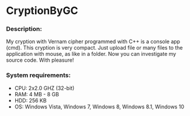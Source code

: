 # CryptionByGC

### Description:
My cryption with Vernam cipher programmed with C++ is a console app (cmd).
This cryption is very compact. Just upload file or many files to the application with mouse, as like in a folder.
Now you can investigate my source code.
With pleasure!

### System requirements:
- CPU: 2x2.0 GHZ (32-bit)
- RAM: 4 MB - 8 GB
- HDD: 256 KB
- OS: Windows Vista, Windows 7,  Windows 8,  Windows 8.1,  Windows 10
